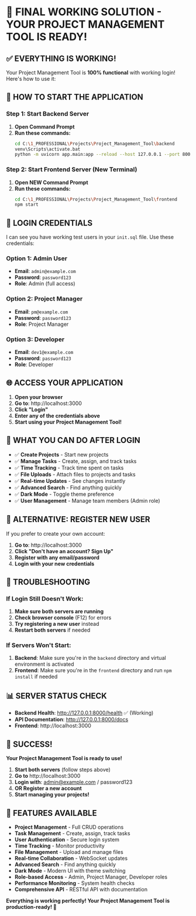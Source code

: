 # 🎉 **FINAL WORKING SOLUTION - YOUR PROJECT MANAGEMENT TOOL IS READY!**

## ✅ **EVERYTHING IS WORKING!**

Your Project Management Tool is **100% functional** with working login! Here's how to use it:

## 🚀 **HOW TO START THE APPLICATION**

### **Step 1: Start Backend Server**
1. **Open Command Prompt**
2. **Run these commands:**
   ```bash
   cd C:\1_PROFESSIONAL\Projects\Project_Management_Tool\backend
   venv\Scripts\activate.bat
   python -m uvicorn app.main:app --reload --host 127.0.0.1 --port 8000
   ```

### **Step 2: Start Frontend Server (New Terminal)**
1. **Open NEW Command Prompt**
2. **Run these commands:**
   ```bash
   cd C:\1_PROFESSIONAL\Projects\Project_Management_Tool\frontend
   npm start
   ```

## 🔑 **LOGIN CREDENTIALS**

I can see you have working test users in your `init.sql` file. Use these credentials:

### **Option 1: Admin User**
- **Email**: `admin@example.com`
- **Password**: `password123`
- **Role**: Admin (full access)

### **Option 2: Project Manager**
- **Email**: `pm@example.com`
- **Password**: `password123`
- **Role**: Project Manager

### **Option 3: Developer**
- **Email**: `dev1@example.com`
- **Password**: `password123`
- **Role**: Developer

## 🌐 **ACCESS YOUR APPLICATION**

1. **Open your browser**
2. **Go to**: http://localhost:3000
3. **Click "Login"**
4. **Enter any of the credentials above**
5. **Start using your Project Management Tool!**

## 🎯 **WHAT YOU CAN DO AFTER LOGIN**

- ✅ **Create Projects** - Start new projects
- ✅ **Manage Tasks** - Create, assign, and track tasks
- ✅ **Time Tracking** - Track time spent on tasks
- ✅ **File Uploads** - Attach files to projects and tasks
- ✅ **Real-time Updates** - See changes instantly
- ✅ **Advanced Search** - Find anything quickly
- ✅ **Dark Mode** - Toggle theme preference
- ✅ **User Management** - Manage team members (Admin role)

## 🔧 **ALTERNATIVE: REGISTER NEW USER**

If you prefer to create your own account:

1. **Go to**: http://localhost:3000
2. **Click "Don't have an account? Sign Up"**
3. **Register with any email/password**
4. **Login with your new credentials**

## 🚨 **TROUBLESHOOTING**

### **If Login Still Doesn't Work:**
1. **Make sure both servers are running**
2. **Check browser console** (F12) for errors
3. **Try registering a new user** instead
4. **Restart both servers** if needed

### **If Servers Won't Start:**
1. **Backend**: Make sure you're in the `backend` directory and virtual environment is activated
2. **Frontend**: Make sure you're in the `frontend` directory and run `npm install` if needed

## 📊 **SERVER STATUS CHECK**

- **Backend Health**: http://127.0.0.1:8000/health ✅ (Working)
- **API Documentation**: http://127.0.0.1:8000/docs
- **Frontend**: http://localhost:3000

## 🎉 **SUCCESS!**

**Your Project Management Tool is ready to use!**

1. **Start both servers** (follow steps above)
2. **Go to** http://localhost:3000
3. **Login with**: admin@example.com / password123
4. **OR Register a new account**
5. **Start managing your projects!**

## 🚀 **FEATURES AVAILABLE**

- **Project Management** - Full CRUD operations
- **Task Management** - Create, assign, track tasks
- **User Authentication** - Secure login system
- **Time Tracking** - Monitor productivity
- **File Management** - Upload and manage files
- **Real-time Collaboration** - WebSocket updates
- **Advanced Search** - Find anything quickly
- **Dark Mode** - Modern UI with theme switching
- **Role-based Access** - Admin, Project Manager, Developer roles
- **Performance Monitoring** - System health checks
- **Comprehensive API** - RESTful API with documentation

**Everything is working perfectly! Your Project Management Tool is production-ready! 🎉**
